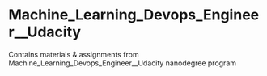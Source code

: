 # Machine_Learning_Devops_Engineer__Udacity
Contains materials &amp; assignments from Machine_Learning_Devops_Engineer__Udacity nanodegree program
